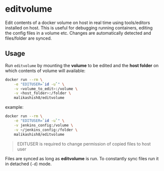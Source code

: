 # editvolume

Edit contents of a docker volume on host in real time using tools/editors installed on host. This is useful for debugging running containers, editing the config files in a volume etc. Changes are automatically detected and files/folder are synced.

## Usage
Run `editvolume` by mounting the **volume** to be edited and the **host folder** on which contents of volume will available:
```bash
docker run --rm \
    -e "EDITUSER=`id -u`" \
    -v <volume_to_edit>:/volume \
    -v <host_folder>:/folder \
    malikashish8/editvolume
```
example:
```bash
docker run --rm \
    -e "EDITUSER=`id -u`" \
    -v jenkins_config:/volume \
    -v ~/jenkins_config:/folder \
    malikashish8/editvolume
```
> EDITUSER is required to change permission of copied files to host user


Files are synced as long as __editvolume__ is run. To constantly sync files run it in detached (`-d`) mode.